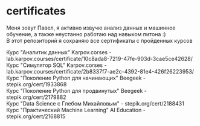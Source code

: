 # certificates


Меня зовут Павел, я активно извучю анализ данных и машинное обучение, а также неустанно работаю над навыком питона :)   
В этот репозиторий я сохраняю все сертификаты с пройденных курсов

Курс "Аналитик данных" Karpov.corses - lab.karpov.courses/certificate/10c8ada8-7219-47fe-903d-3cae5ce42628/   
Курс "Симулятор SQL" Karpov.corses - lab.karpov.courses/certificate/2b8337f7-ae2c-4392-81e4-426f26223953/   
Курс "Поколение Python для начинающих" Beegeek - stepik.org/cert/1933868   
Курс "Поколение Python для продвинутых" Beegeek - stepik.org/cert/2179882   
Курс "Data Science с Глебом Михайловым" - stepik.org/cert/2188431
Курс "Практический Machine Learning" AI Education - stepik.org/cert/2168815   
